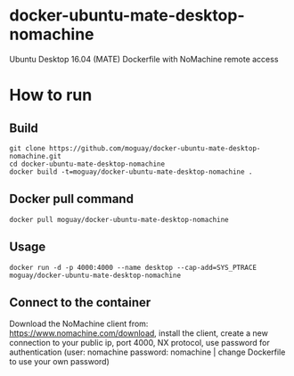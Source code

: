 # docker-ubuntu-mate-desktop-nomachine
Ubuntu Desktop 16.04 (MATE) Dockerfile with NoMachine remote access

# How to run
## Build

```
git clone https://github.com/moguay/docker-ubuntu-mate-desktop-nomachine.git
cd docker-ubuntu-mate-desktop-nomachine
docker build -t=moguay/docker-ubuntu-mate-desktop-nomachine .
```
## Docker pull command
```
docker pull moguay/docker-ubuntu-mate-desktop-nomachine
```

## Usage

```
docker run -d -p 4000:4000 --name desktop --cap-add=SYS_PTRACE moguay/docker-ubuntu-mate-desktop-nomachine
```

## Connect to the container

Download the NoMachine client from: https://www.nomachine.com/download, install the client, create a new connection to your public ip, port 4000, NX protocol, use password for authentication (user: nomachine password: nomachine | change Dockerfile to use your own password)
